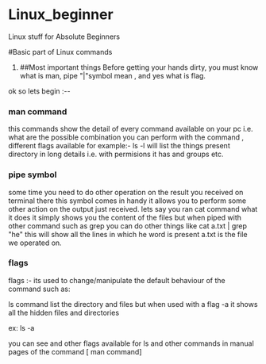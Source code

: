 # Linux_beginner
Linux stuff for Absolute Beginners

#Basic part of Linux commands

1) ##Most important things
 Before getting your hands dirty, you must know what is man, pipe "|"symbol mean , and yes what is flag.


ok so lets begin :--

### man command
this commands show the detail of every command available on your pc i.e. what are the possible combination you can perform with the command , different flags available
for example:-
ls -l  will list the things present directory in long details i.e. with permisions it has and groups etc.

### pipe symbol
some time you need to do other operation on the result you received on terminal there this symbol comes in handy it allows you to perform some other action on the output just received.
lets say you ran cat command what it does it simply shows you the content of the files
but when piped with other command such as grep you can do other things like
cat a.txt | grep "he"
this will show all the lines in which he word is present
a.txt is the file we operated on. 




### flags
flags :- its used to change/manipulate the default behaviour of the command 
such as: 

ls command list the directory and files 
but when used with a flag -a it shows all the hidden files and directories

ex: ls -a

you can see and other flags available for ls and other commands in manual pages of the command [ man command]

 
